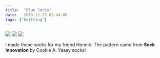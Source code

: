 ```yaml
---
title:  "Blue Socks"
date:   2010-12-29 02:44:00
tags: ["knitting"]
---
```


<img src="/uploads/2010/11/socks01.jpg">
<img src="/uploads/2010/11/socks02.jpg">
<img src="/uploads/2010/11/socks03.jpg">


I made these socks for my friend Honnie. The pattern came from **Sock Innovation** by Cookie A. Yaaay socks!
